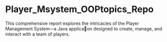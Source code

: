 # Player_Msystem_OOPtopics_Repo
This comprehensive report explores the intricacies of the Player Management System—a Java applica􀆟on designed to create, manage, and interact with a team of players.
